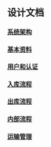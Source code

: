 ## 设计文档

#### [系统架构](system/system.md)

#### [基本资料](basic/basic.md)

#### [用户和认证](ia/用户和认证.md)

#### [入库流程](in/in.md)

#### [出库流程](delivery/delivery.md)

#### [内部流程](inner/inner.md)

#### [运输管理](tms/tms.md)
